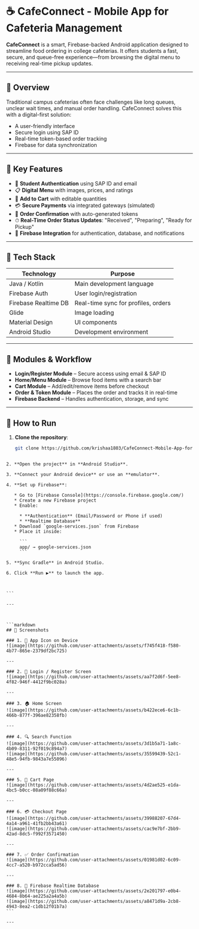 # ☕ CafeConnect - Mobile App for Cafeteria Management

**CafeConnect** is a smart, Firebase-backed Android application designed to streamline food ordering in college cafeterias. It offers students a fast, secure, and queue-free experience—from browsing the digital menu to receiving real-time pickup updates.

---

## 📱 Overview

Traditional campus cafeterias often face challenges like long queues, unclear wait times, and manual order handling. CafeConnect solves this with a digital-first solution:
- A user-friendly interface
- Secure login using SAP ID
- Real-time token-based order tracking
- Firebase for data synchronization

---

## 🔑 Key Features

- 🔐 **Student Authentication** using SAP ID and email
- 📋 **Digital Menu** with images, prices, and ratings
- 🛒 **Add to Cart** with editable quantities
- 💳 **Secure Payments** via integrated gateways (simulated)
- 🧾 **Order Confirmation** with auto-generated tokens
- ⏱ **Real-Time Order Status Updates**: "Received", "Preparing", "Ready for Pickup"
- 🔔 **Firebase Integration** for authentication, database, and notifications

---

## 🧰 Tech Stack

| Technology         | Purpose                            |
|--------------------|------------------------------------|
| Java / Kotlin      | Main development language          |
| Firebase Auth      | User login/registration            |
| Firebase Realtime DB | Real-time sync for profiles, orders |
| Glide              | Image loading                      |
| Material Design    | UI components                      |
| Android Studio     | Development environment            |

---

## 🧪 Modules & Workflow

- **Login/Register Module** – Secure access using email & SAP ID
- **Home/Menu Module** – Browse food items with a search bar
- **Cart Module** – Add/edit/remove items before checkout
- **Order & Token Module** – Places the order and tracks it in real-time
- **Firebase Backend** – Handles authentication, storage, and sync

---

## 📲 How to Run

1. **Clone the repository**:
   ```bash
   git clone https://github.com/krishaa1803/CafeConnect-Mobile-App-for-Cafeteria-Management-.git
````

2. **Open the project** in **Android Studio**.

3. **Connect your Android device** or use an **emulator**.

4. **Set up Firebase**:

   * Go to [Firebase Console](https://console.firebase.google.com/)
   * Create a new Firebase project
   * Enable:

     * **Authentication** (Email/Password or Phone if used)
     * **Realtime Database**
   * Download `google-services.json` from Firebase
   * Place it inside:

     ```
     app/ → google-services.json
     ```

5. **Sync Gradle** in Android Studio.

6. Click **Run ▶️** to launch the app.



```

---



```markdown
## 📸 Screenshots

### 1. 📱 App Icon on Device  
![image](https://github.com/user-attachments/assets/f745f418-f580-4b77-865e-2379df2bc725)

---

### 2. 🔐 Login / Register Screen  
![image](https://github.com/user-attachments/assets/aa7f2d6f-5ee8-4f82-946f-4412f9bc028a)

---

### 3. 🏠 Home Screen  
![image](https://github.com/user-attachments/assets/b422ece6-6c1b-466b-877f-396ae82358fb)

---

### 4. 🔍 Search Function  
![image](https://github.com/user-attachments/assets/3d1b5a71-1a8c-4b09-8311-92f019c894a7)  
![image](https://github.com/user-attachments/assets/35599439-52c1-48e5-94fb-9843a7e55096)

---

### 5. 🛒 Cart Page  
![image](https://github.com/user-attachments/assets/4d2ae525-e1da-4bc5-b0cc-08a09f88c66a)

---

### 6. 💳 Checkout Page  
![image](https://github.com/user-attachments/assets/39988207-67d4-4a14-a961-41fb2bb43a61)  
![image](https://github.com/user-attachments/assets/cac9e7bf-2bb9-42ad-8dc5-f992f3571450)

---

### 7. ✅ Order Confirmation  
![image](https://github.com/user-attachments/assets/01981d02-6c09-4cc7-a520-b972cca5ad56)

---

### 8. 🔗 Firebase Realtime Database  
![image](https://github.com/user-attachments/assets/2e201797-e0b4-4684-8b64-ae225a2a4a5b)  
![image](https://github.com/user-attachments/assets/a8471d9a-2cb8-4943-8ea2-c1db12f01b7a)
```

---






